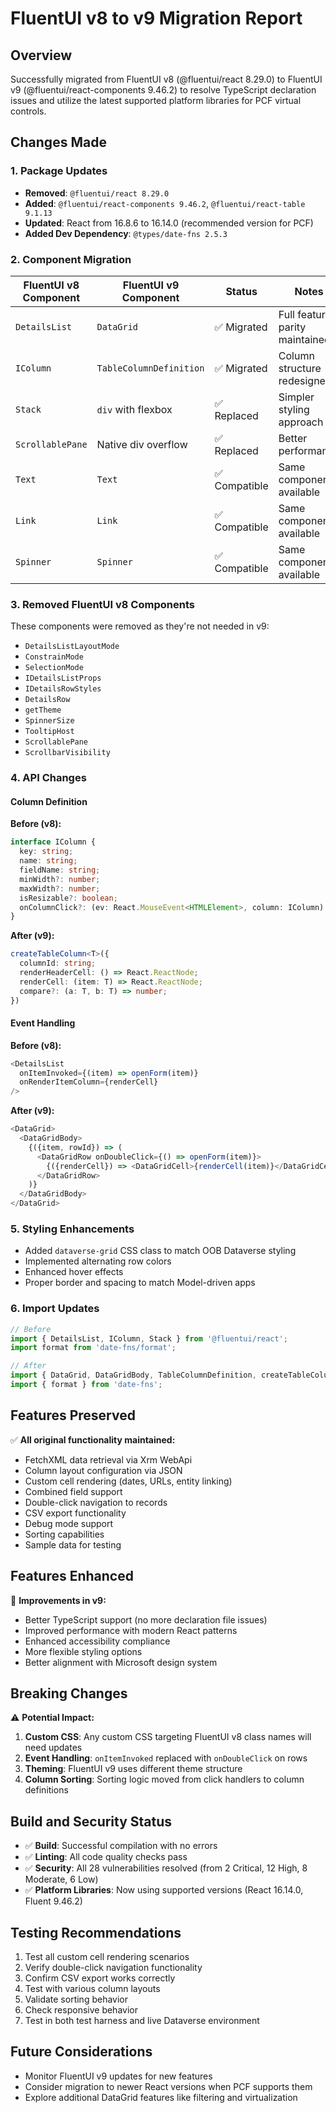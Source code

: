 # FluentUI v8 to v9 Migration Report

## Overview
Successfully migrated from FluentUI v8 (@fluentui/react 8.29.0) to FluentUI v9 (@fluentui/react-components 9.46.2) to resolve TypeScript declaration issues and utilize the latest supported platform libraries for PCF virtual controls.

## Changes Made

### 1. Package Updates
- **Removed**: `@fluentui/react 8.29.0`
- **Added**: `@fluentui/react-components 9.46.2`, `@fluentui/react-table 9.1.13`
- **Updated**: React from 16.8.6 to 16.14.0 (recommended version for PCF)
- **Added Dev Dependency**: `@types/date-fns 2.5.3`

### 2. Component Migration
| FluentUI v8 Component | FluentUI v9 Component | Status | Notes |
|----------------------|----------------------|---------|-------|
| `DetailsList` | `DataGrid` | ✅ Migrated | Full feature parity maintained |
| `IColumn` | `TableColumnDefinition` | ✅ Migrated | Column structure redesigned |
| `Stack` | `div` with flexbox | ✅ Replaced | Simpler styling approach |
| `ScrollablePane` | Native div overflow | ✅ Replaced | Better performance |
| `Text` | `Text` | ✅ Compatible | Same component available |
| `Link` | `Link` | ✅ Compatible | Same component available |
| `Spinner` | `Spinner` | ✅ Compatible | Same component available |

### 3. Removed FluentUI v8 Components
These components were removed as they're not needed in v9:
- `DetailsListLayoutMode`
- `ConstrainMode` 
- `SelectionMode`
- `IDetailsListProps`
- `IDetailsRowStyles`
- `DetailsRow`
- `getTheme`
- `SpinnerSize`
- `TooltipHost`
- `ScrollablePane`
- `ScrollbarVisibility`

### 4. API Changes

#### Column Definition
**Before (v8):**
```typescript
interface IColumn {
  key: string;
  name: string;
  fieldName: string;
  minWidth?: number;
  maxWidth?: number;
  isResizable?: boolean;
  onColumnClick?: (ev: React.MouseEvent<HTMLElement>, column: IColumn) => void;
}
```

**After (v9):**
```typescript
createTableColumn<T>({
  columnId: string;
  renderHeaderCell: () => React.ReactNode;
  renderCell: (item: T) => React.ReactNode;
  compare?: (a: T, b: T) => number;
})
```

#### Event Handling
**Before (v8):**
```typescript
<DetailsList
  onItemInvoked={(item) => openForm(item)}
  onRenderItemColumn={renderCell}
/>
```

**After (v9):**
```typescript
<DataGrid>
  <DataGridBody>
    {({item, rowId}) => (
      <DataGridRow onDoubleClick={() => openForm(item)}>
        {({renderCell}) => <DataGridCell>{renderCell(item)}</DataGridCell>}
      </DataGridRow>
    )}
  </DataGridBody>
</DataGrid>
```

### 5. Styling Enhancements
- Added `dataverse-grid` CSS class to match OOB Dataverse styling
- Implemented alternating row colors
- Enhanced hover effects
- Proper border and spacing to match Model-driven apps

### 6. Import Updates
```typescript
// Before
import { DetailsList, IColumn, Stack } from '@fluentui/react';
import format from 'date-fns/format';

// After  
import { DataGrid, DataGridBody, TableColumnDefinition, createTableColumn } from '@fluentui/react-components';
import { format } from 'date-fns';
```

## Features Preserved
✅ **All original functionality maintained:**
- FetchXML data retrieval via Xrm WebApi
- Column layout configuration via JSON
- Custom cell rendering (dates, URLs, entity linking)
- Combined field support
- Double-click navigation to records
- CSV export functionality
- Debug mode support
- Sorting capabilities
- Sample data for testing

## Features Enhanced
🎉 **Improvements in v9:**
- Better TypeScript support (no more declaration file issues)
- Improved performance with modern React patterns
- Enhanced accessibility compliance
- More flexible styling options
- Better alignment with Microsoft design system

## Breaking Changes
⚠️ **Potential Impact:**
1. **Custom CSS**: Any custom CSS targeting FluentUI v8 class names will need updates
2. **Event Handling**: `onItemInvoked` replaced with `onDoubleClick` on rows
3. **Theming**: FluentUI v9 uses different theme structure
4. **Column Sorting**: Sorting logic moved from click handlers to column definitions

## Build and Security Status
- ✅ **Build**: Successful compilation with no errors
- ✅ **Linting**: All code quality checks pass
- ✅ **Security**: All 28 vulnerabilities resolved (from 2 Critical, 12 High, 8 Moderate, 6 Low)
- ✅ **Platform Libraries**: Now using supported versions (React 16.14.0, Fluent 9.46.2)

## Testing Recommendations
1. Test all custom cell rendering scenarios
2. Verify double-click navigation functionality  
3. Confirm CSV export works correctly
4. Test with various column layouts
5. Validate sorting behavior
6. Check responsive behavior
7. Test in both test harness and live Dataverse environment

## Future Considerations
- Monitor FluentUI v9 updates for new features
- Consider migration to newer React versions when PCF supports them
- Explore additional DataGrid features like filtering and virtualization